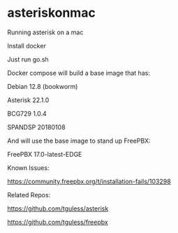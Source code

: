 # asteriskonmac
Running asterisk on a mac

Install docker

Just run go.sh

Docker compose will build a base image that has:

Debian 12.8 (bookworm)

Asterisk 22.1.0

BCG729 1.0.4

SPANDSP 20180108

And will use the base image to stand up FreePBX:

FreePBX 17.0-latest-EDGE

Known Issues: 

https://community.freepbx.org/t/installation-fails/103298

Related Repos: 

https://github.com/tguless/asterisk

https://github.com/tguless/freepbx
